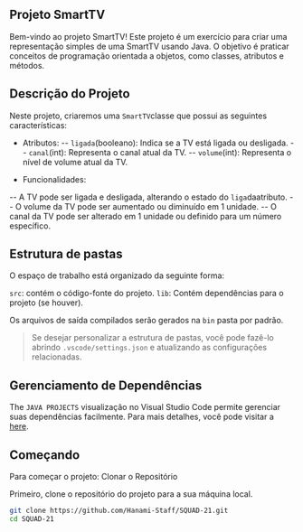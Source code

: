## Projeto SmartTV

Bem-vindo ao projeto SmartTV! Este projeto é um exercício para criar uma representação simples de uma SmartTV usando Java. O objetivo é praticar conceitos de programação orientada a objetos, como classes, atributos e métodos.

## Descrição do Projeto
Neste projeto, criaremos uma `SmartTV`classe que possui as seguintes características:
- Atributos:
-- `ligada`(booleano): Indica se a TV está ligada ou desligada.
-- `canal`(int): Representa o canal atual da TV.
-- `volume`(int): Representa o nível de volume atual da TV.

- Funcionalidades:

-- A TV pode ser ligada e desligada, alterando o estado do `liga`daatributo.
-- O volume da TV pode ser aumentado ou diminuído em 1 unidade.
-- O canal da TV pode ser alterado em 1 unidade ou definido para um número específico.

## Estrutura de pastas

O espaço de trabalho está organizado da seguinte forma:

`src`: contém o código-fonte do projeto.
`lib`: Contém dependências para o projeto (se houver).

Os arquivos de saída compilados serão gerados na `bin` pasta por padrão.

> Se desejar personalizar a estrutura de pastas, você pode fazê-lo abrindo  `.vscode/settings.json` e atualizando as configurações relacionadas.

## Gerenciamento de Dependências

The `JAVA PROJECTS` visualização no Visual Studio Code permite gerenciar suas dependências facilmente. Para mais detalhes, você pode visitar a [here](https://github.com/microsoft/vscode-java-dependency#manage-dependencies).

## Começando

Para começar o projeto:
Clonar o Repositório

Primeiro, clone o repositório do projeto para a sua máquina local.
```sh
git clone https://github.com/Hanami-Staff/SQUAD-21.git
cd SQUAD-21
